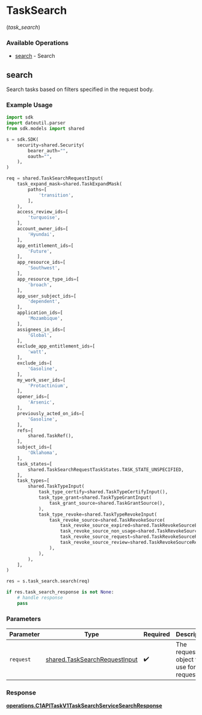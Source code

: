 # TaskSearch
(*task_search*)

### Available Operations

* [search](#search) - Search

## search

Search tasks based on filters specified in the request body.

### Example Usage

```python
import sdk
import dateutil.parser
from sdk.models import shared

s = sdk.SDK(
    security=shared.Security(
        bearer_auth="",
        oauth="",
    ),
)

req = shared.TaskSearchRequestInput(
    task_expand_mask=shared.TaskExpandMask(
        paths=[
            'transition',
        ],
    ),
    access_review_ids=[
        'turquoise',
    ],
    account_owner_ids=[
        'Hyundai',
    ],
    app_entitlement_ids=[
        'Future',
    ],
    app_resource_ids=[
        'Southwest',
    ],
    app_resource_type_ids=[
        'broach',
    ],
    app_user_subject_ids=[
        'dependent',
    ],
    application_ids=[
        'Mozambique',
    ],
    assignees_in_ids=[
        'Global',
    ],
    exclude_app_entitlement_ids=[
        'watt',
    ],
    exclude_ids=[
        'Gasoline',
    ],
    my_work_user_ids=[
        'Protactinium',
    ],
    opener_ids=[
        'Arsenic',
    ],
    previously_acted_on_ids=[
        'Gasoline',
    ],
    refs=[
        shared.TaskRef(),
    ],
    subject_ids=[
        'Oklahoma',
    ],
    task_states=[
        shared.TaskSearchRequestTaskStates.TASK_STATE_UNSPECIFIED,
    ],
    task_types=[
        shared.TaskTypeInput(
            task_type_certify=shared.TaskTypeCertifyInput(),
            task_type_grant=shared.TaskTypeGrantInput(
                task_grant_source=shared.TaskGrantSource(),
            ),
            task_type_revoke=shared.TaskTypeRevokeInput(
                task_revoke_source=shared.TaskRevokeSource(
                    task_revoke_source_expired=shared.TaskRevokeSourceExpired(),
                    task_revoke_source_non_usage=shared.TaskRevokeSourceNonUsage(),
                    task_revoke_source_request=shared.TaskRevokeSourceRequest(),
                    task_revoke_source_review=shared.TaskRevokeSourceReview(),
                ),
            ),
        ),
    ],
)

res = s.task_search.search(req)

if res.task_search_response is not None:
    # handle response
    pass
```

### Parameters

| Parameter                                                                      | Type                                                                           | Required                                                                       | Description                                                                    |
| ------------------------------------------------------------------------------ | ------------------------------------------------------------------------------ | ------------------------------------------------------------------------------ | ------------------------------------------------------------------------------ |
| `request`                                                                      | [shared.TaskSearchRequestInput](../../models/shared/tasksearchrequestinput.md) | :heavy_check_mark:                                                             | The request object to use for the request.                                     |


### Response

**[operations.C1APITaskV1TaskSearchServiceSearchResponse](../../models/operations/c1apitaskv1tasksearchservicesearchresponse.md)**

